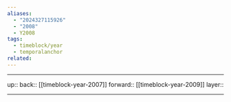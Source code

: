 ```yaml
---
aliases:
  - "2024327115926"
  - "2008"
  - Y2008
tags:
  - timeblock/year
  - temporalanchor
related:
---
```




***

up:: 
back:: [[timeblock-year-2007]]
forward:: [[timeblock-year-2009]]
layer:: 

***

